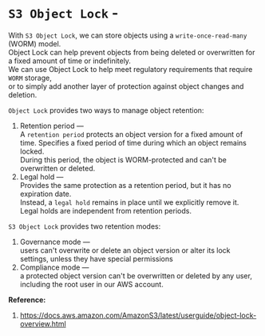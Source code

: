 # `S3 Object Lock` - 

With `S3 Object Lock`, we can store objects using a `write-once-read-many` (WORM) model.  
Object Lock can help prevent objects from being deleted or overwritten for a fixed amount of time or indefinitely.  
We can use Object Lock to help meet regulatory requirements that require `WORM` storage,  
or to simply add another layer of protection against object changes and deletion.  

`Object Lock` provides two ways to manage object retention: 

1. Retention period —  
A `retention period` protects an object version for a fixed amount of time.
Specifies a fixed period of time during which an object remains locked.  
During this period, the object is WORM-protected and can't be overwritten or deleted.  
2. Legal hold —  
Provides the same protection as a retention period, but it has no expiration date.  
Instead, a `legal hold` remains in place until we explicitly remove it.  
Legal holds are independent from retention periods.  


`S3 Object Lock` provides two retention modes:  

1. Governance mode —  
users can't overwrite or delete an object version or alter its lock settings, unless they have special permissions  
3. Compliance mode —  
a protected object version can't be overwritten or deleted by any user, including the root user in our AWS account.

**Reference:**  
1. https://docs.aws.amazon.com/AmazonS3/latest/userguide/object-lock-overview.html

